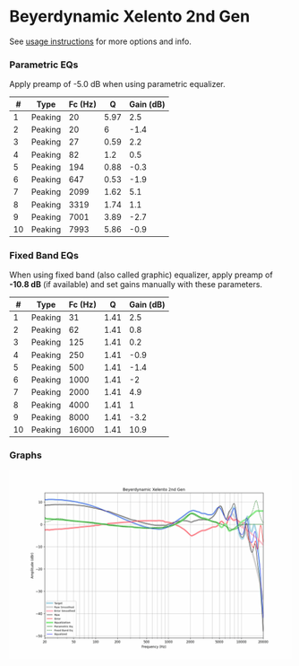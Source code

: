 # Beyerdynamic Xelento 2nd Gen
See [usage instructions](https://github.com/jaakkopasanen/AutoEq#usage) for more options and info.

### Parametric EQs
Apply preamp of -5.0 dB when using parametric equalizer.

|   # | Type    |   Fc (Hz) |    Q |   Gain (dB) |
|-----|---------|-----------|------|-------------|
|   1 | Peaking |        20 | 5.97 |         2.5 |
|   2 | Peaking |        20 | 6    |        -1.4 |
|   3 | Peaking |        27 | 0.59 |         2.2 |
|   4 | Peaking |        82 | 1.2  |         0.5 |
|   5 | Peaking |       194 | 0.88 |        -0.3 |
|   6 | Peaking |       647 | 0.53 |        -1.9 |
|   7 | Peaking |      2099 | 1.62 |         5.1 |
|   8 | Peaking |      3319 | 1.74 |         1.1 |
|   9 | Peaking |      7001 | 3.89 |        -2.7 |
|  10 | Peaking |      7993 | 5.86 |        -0.9 |

### Fixed Band EQs
When using fixed band (also called graphic) equalizer, apply preamp of **-10.8 dB** (if available) and set gains manually with these parameters.

|   # | Type    |   Fc (Hz) |    Q |   Gain (dB) |
|-----|---------|-----------|------|-------------|
|   1 | Peaking |        31 | 1.41 |         2.5 |
|   2 | Peaking |        62 | 1.41 |         0.8 |
|   3 | Peaking |       125 | 1.41 |         0.2 |
|   4 | Peaking |       250 | 1.41 |        -0.9 |
|   5 | Peaking |       500 | 1.41 |        -1.4 |
|   6 | Peaking |      1000 | 1.41 |        -2   |
|   7 | Peaking |      2000 | 1.41 |         4.9 |
|   8 | Peaking |      4000 | 1.41 |         1   |
|   9 | Peaking |      8000 | 1.41 |        -3.2 |
|  10 | Peaking |     16000 | 1.41 |        10.9 |

### Graphs
![](./Beyerdynamic%20Xelento%202nd%20Gen.png)

